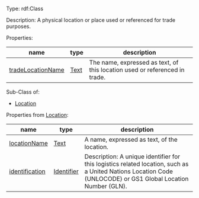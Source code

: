 Type: rdf:Class

Description: A physical location or place used or referenced for trade purposes.

Properties:

name | type | description
-|-|-
[tradeLocationName](./tradeLocationName)| [Text](./Text) | The name, expressed as text, of this location used or referenced in trade.

Sub-Class of:

- [Location](./Location)

Properties from [Location](./Location):

name | type | description
-|-|-
[locationName](./locationName) | [Text](./Text) | A name, expressed as text, of the location.
[identification](./identification) |[Identifier](./Identifier) | Description: A unique identifier for this logistics related location, such as a United Nations Location Code (UNLOCODE) or GS1 Global Location Number (GLN).


